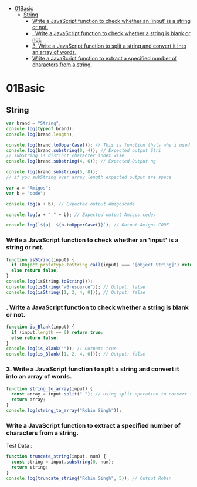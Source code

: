 - [01Basic](#01basic)
  - [String](#string)
    - [Write a JavaScript function to check whether an 'input' is a string or not.](#write-a-javascript-function-to-check-whether-an-input-is-a-string-or-not)
    - [. Write a JavaScript function to check whether a string is blank or not.](#-write-a-javascript-function-to-check-whether-a-string-is-blank-or-not)
    - [3. Write a JavaScript function to split a string and convert it into an array of words.](#3-write-a-javascript-function-to-split-a-string-and-convert-it-into-an-array-of-words)
    - [Write a JavaScript function to extract a specified number of characters from a string.](#write-a-javascript-function-to-extract-a-specified-number-of-characters-from-a-string)

# 01Basic

## String

```javascript
var brand = "String";
console.log(typeof brand);
console.log(brand.length);

console.log(brand.toUpperCase()); // This is function thats why i used () after toUpperCase
console.log(brand.substring(0, 4)); // Expected output Stri
// subString is distinct character index wise
console.log(brand.substring(4, 6)); // Expected Output ng

console.log(brand.substring(5, 8));
// if you subString over array length expected output are space

var a = "Amigos";
var b = "code";

console.log(a + b); // Expected output Amigoscode

console.log(a + " " + b); // Expected output Amigos code;

console.log(`${a}  ${b.toUpperCase()}`); // Output Amigos CODE
```

### Write a JavaScript function to check whether an 'input' is a string or not.

```javascript
function isString(input) {
  if (Object.prototype.toString.call(input) === "[object String]") return true;
  else return false;
}
console.log(isString.toString());
console.log(isString("w3resource")); // Output: false
console.log(isString([1, 2, 4, 0])); // Output: false
```

### . Write a JavaScript function to check whether a string is blank or not.

```javascript
function is_Blank(input) {
  if (input.length == 0) return true;
  else return false;
}
console.log(is_Blank("")); // Output: true
console.log(is_Blank([1, 2, 4, 0])); // Output: false
```

### 3. Write a JavaScript function to split a string and convert it into an array of words.

```javascript
function string_to_array(input) {
  const array = input.split(" "); // using split operation to convert string to array join used to convert array to string
  return array;
}
console.log(string_to_array("Robin Singh"));
```

### Write a JavaScript function to extract a specified number of characters from a string.

Test Data :

```javascript
function truncate_string(input, num) {
  const string = input.substring(0, num);
  return string;
}
console.log(truncate_string("Robin Singh", 5)); // Output Robin
```
